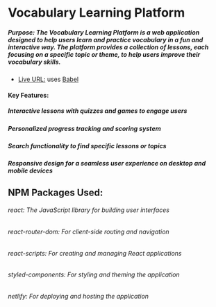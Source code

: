 # Vocabulary Learning Platform

##### Purpose: The Vocabulary Learning Platform is a web application designed to help users learn and practice vocabulary in a fun and interactive way. The platform provides a collection of lessons, each focusing on a specific topic or theme, to help users improve their vocabulary skills.

- [Live URL:](https://github.com/vitejs/vite-plugin-react/blob/main/packages/plugin-react/README.md) uses [Babel](https://babeljs.io/) 


#### Key Features:

##### Interactive lessons with quizzes and games to engage users
##### Personalized progress tracking and scoring system
##### Search functionality to find specific lessons or topics
##### Responsive design for a seamless user experience on desktop and mobile devices

## NPM Packages Used:
###### react: The JavaScript library for building user interfaces
###### react-router-dom: For client-side routing and navigation
###### react-scripts: For creating and managing React applications
###### styled-components: For styling and theming the application
###### netlify: For deploying and hosting the application

